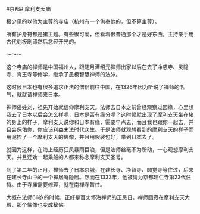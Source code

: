 #京都# 摩利支天庙

极少见的以他为主尊的寺庙（杭州有一个供奉他的，但不算主尊）。

所有护身符都是猪主题。有些很可爱，但看着很普通那个才是好东西，主持亲手用古代刻板刷印然后念经开光的。

～～～

这个寺庙的禅师是中国福州人，跟随月潭绍元禅师出家以后在去了净慈寺、灵隐寺、育王寺等修学，继承了愚极智慧禅师的法脉。

这时候日本也有很多追求正法的僧侣前往中国，在1326年因为听说了禅师的名气，就就请禅师来日本。

禅师俗姓刘，祖先开始就信仰摩利支天。法师去日本之前曾经观察过因缘，心里想我去了日本以后会怎么样呢，日本是否有缘分呢？这时候就出现了摩利支天坐在猪的身上的样子，摩利支天说你和日本有缘，需要早点去，而且我也跟你一起去，并且会保佑你，你应该利益末法时代众生。于是法师就观想看到的摩利支天的样子而用泥捏了一个摩利支天的佛像，并且用袈裟包好，带到日本去了。

就因为这样，在海上经历狂风暴雨巨浪，但是法师丝毫不为所动，一心观想摩利支天。并且还劝一起乘船的人都来称念摩利支天圣号。

到了第二年的正月，禅师去了日本京城，在建长寺、净智寺、圆觉寺等住过，后来在建长寺山中的一个禅居庵隐居。然而在1333年，他被请为京都建仁寺第23代住持。由于寺庙需要修理，就在南禅寺暂住。

大概在法师66岁的时候，正好是百丈怀海禅师的正忌日，禅师圆寂在摩利支天大殿，那个佛像也变成秘佛。
